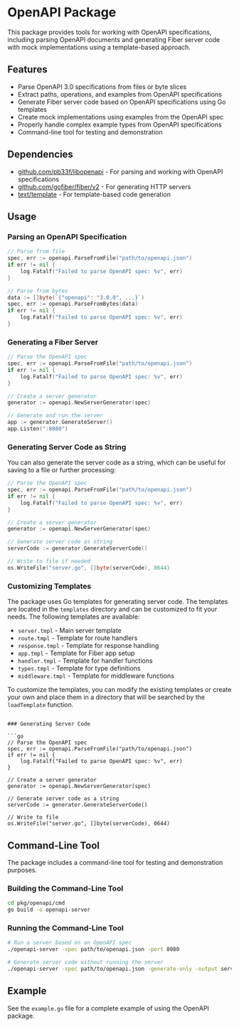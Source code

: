 # OpenAPI Package

This package provides tools for working with OpenAPI specifications, including parsing OpenAPI documents and generating Fiber server code with mock implementations using a template-based approach.

## Features

- Parse OpenAPI 3.0 specifications from files or byte slices
- Extract paths, operations, and examples from OpenAPI specifications
- Generate Fiber server code based on OpenAPI specifications using Go templates
- Create mock implementations using examples from the OpenAPI spec
- Properly handle complex example types from OpenAPI specifications
- Command-line tool for testing and demonstration

## Dependencies

- [github.com/pb33f/libopenapi](https://github.com/pb33f/libopenapi) - For parsing and working with OpenAPI specifications
- [github.com/gofiber/fiber/v2](https://github.com/gofiber/fiber/v2) - For generating HTTP servers
- [text/template](https://golang.org/pkg/text/template/) - For template-based code generation

## Usage

### Parsing an OpenAPI Specification

```go
// Parse from file
spec, err := openapi.ParseFromFile("path/to/openapi.json")
if err != nil {
    log.Fatalf("Failed to parse OpenAPI spec: %v", err)
}

// Parse from bytes
data := []byte(`{"openapi": "3.0.0", ...}`)
spec, err := openapi.ParseFromBytes(data)
if err != nil {
    log.Fatalf("Failed to parse OpenAPI spec: %v", err)
}
```

### Generating a Fiber Server

```go
// Parse the OpenAPI spec
spec, err := openapi.ParseFromFile("path/to/openapi.json")
if err != nil {
    log.Fatalf("Failed to parse OpenAPI spec: %v", err)
}

// Create a server generator
generator := openapi.NewServerGenerator(spec)

// Generate and run the server
app := generator.GenerateServer()
app.Listen(":8080")
```

### Generating Server Code as String

You can also generate the server code as a string, which can be useful for saving to a file or further processing:

```go
// Parse the OpenAPI spec
spec, err := openapi.ParseFromFile("path/to/openapi.json")
if err != nil {
    log.Fatalf("Failed to parse OpenAPI spec: %v", err)
}

// Create a server generator
generator := openapi.NewServerGenerator(spec)

// Generate server code as string
serverCode := generator.GenerateServerCode()

// Write to file if needed
os.WriteFile("server.go", []byte(serverCode), 0644)
```

### Customizing Templates

The package uses Go templates for generating server code. The templates are located in the `templates` directory and can be customized to fit your needs. The following templates are available:

- `server.tmpl` - Main server template
- `route.tmpl` - Template for route handlers
- `response.tmpl` - Template for response handling
- `app.tmpl` - Template for Fiber app setup
- `handler.tmpl` - Template for handler functions
- `types.tmpl` - Template for type definitions
- `middleware.tmpl` - Template for middleware functions

To customize the templates, you can modify the existing templates or create your own and place them in a directory that will be searched by the `loadTemplate` function.
```

### Generating Server Code

```go
// Parse the OpenAPI spec
spec, err := openapi.ParseFromFile("path/to/openapi.json")
if err != nil {
    log.Fatalf("Failed to parse OpenAPI spec: %v", err)
}

// Create a server generator
generator := openapi.NewServerGenerator(spec)

// Generate server code as a string
serverCode := generator.GenerateServerCode()

// Write to file
os.WriteFile("server.go", []byte(serverCode), 0644)
```

## Command-Line Tool

The package includes a command-line tool for testing and demonstration purposes.

### Building the Command-Line Tool

```bash
cd pkg/openapi/cmd
go build -o openapi-server
```

### Running the Command-Line Tool

```bash
# Run a server based on an OpenAPI spec
./openapi-server -spec path/to/openapi.json -port 8080

# Generate server code without running the server
./openapi-server -spec path/to/openapi.json -generate-only -output server.go
```

## Example

See the `example.go` file for a complete example of using the OpenAPI package.
